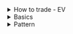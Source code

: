 <details>
<summary>How to trade - EV</summary>
<br>

  <img width="857" alt="image" src="https://user-images.githubusercontent.com/75510135/204208368-bbebb6ee-e5cf-4deb-98ea-ac70582803a5.png">

  ![image](https://user-images.githubusercontent.com/75510135/204178853-ce9cf97a-5ce6-4c15-b462-adb573bb035f.png)
  
  <img width="932" alt="image" src="https://user-images.githubusercontent.com/75510135/204181151-8060f1b1-5266-4f57-846e-7bbf0c95b72b.png">

  <img width="965" alt="image" src="https://user-images.githubusercontent.com/75510135/204182902-ab18e7c3-277c-41be-a9ce-5ccc65443a97.png">

  <img width="975" alt="image" src="https://user-images.githubusercontent.com/75510135/204183154-d83b8b54-e4a8-44fb-9a39-e22f00278832.png">

  <img width="955" alt="image" src="https://user-images.githubusercontent.com/75510135/204186053-69e2e432-f28a-41d0-9275-970042443d19.png">

  <img width="960" alt="image" src="https://user-images.githubusercontent.com/75510135/204186742-bcae9ee1-a477-4a6b-b783-03fd1aca8919.png">

  <img width="951" alt="image" src="https://user-images.githubusercontent.com/75510135/204187181-d2203e3e-0328-4a95-a843-bfd8b7af972f.png">

  <img width="960" alt="image" src="https://user-images.githubusercontent.com/75510135/204196265-e4b3d880-0717-4683-a4de-6ef9d52e4466.png">
  
  - eg
  <img width="986" alt="image" src="https://user-images.githubusercontent.com/75510135/204196842-62866851-3eb7-4791-90df-adf93d3e82e6.png">

  <img width="584" alt="image" src="https://user-images.githubusercontent.com/75510135/204207648-9c835677-e232-474c-8bec-e2612f797b3b.png">

  <img width="901" alt="image" src="https://user-images.githubusercontent.com/75510135/204209100-fdfa66fc-91e3-4f8a-99b4-71155b776fab.png">

  
  
</details>


<details>
<summary>Basics</summary>
<br>

  <img width="917" alt="image" src="https://user-images.githubusercontent.com/75510135/204421967-79fbed7d-1cb0-425d-8b51-cdc0078ac530.png">
 <img width="991" alt="image" src="https://user-images.githubusercontent.com/75510135/204422361-a92122e1-f38a-4814-8598-375be5705003.png">
<img width="1036" alt="image" src="https://user-images.githubusercontent.com/75510135/204422854-814c96c8-8e6a-4dec-8a40-b8f470fa7487.png">
<img width="912" alt="image" src="https://user-images.githubusercontent.com/75510135/204423069-e175faf3-09bf-4e12-83c6-f085729b637e.png">
<img width="569" alt="image" src="https://user-images.githubusercontent.com/75510135/204424675-6acaa892-1926-4223-87e1-2240378a3e0c.png">
<img width="963" alt="image" src="https://user-images.githubusercontent.com/75510135/204425625-f4f7826f-fa77-4e7f-ab86-2e729fac7ebc.png">
<img width="591" alt="image" src="https://user-images.githubusercontent.com/75510135/204425860-87618105-423a-4234-b4b1-0a0837ec6a4f.png">


  
</details>


<details>
<summary>Pattern</summary>
<br>

  
  
</details>
